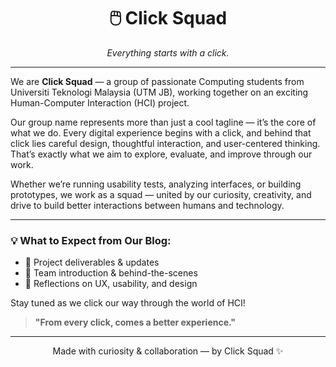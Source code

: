 <h1 align="center">🖱️ Click Squad</h1>
<p align="center"><em>Everything starts with a click.</em></p>

---

We are <strong>Click Squad</strong> — a group of passionate Computing students from Universiti Teknologi Malaysia (UTM JB), working together on an exciting Human-Computer Interaction (HCI) project.

Our group name represents more than just a cool tagline — it’s the core of what we do. Every digital experience begins with a click, and behind that click lies careful design, thoughtful interaction, and user-centered thinking. That’s exactly what we aim to explore, evaluate, and improve through our work.

Whether we’re running usability tests, analyzing interfaces, or building prototypes, we work as a squad — united by our curiosity, creativity, and drive to build better interactions between humans and technology.

---

### 💡 What to Expect from Our Blog:
- 📌 Project deliverables & updates
- 👥 Team introduction & behind-the-scenes
- 🧠 Reflections on UX, usability, and design

Stay tuned as we click our way through the world of HCI!

> <strong>"From every click, comes a better experience."</strong>

---

<p align="center">Made with curiosity & collaboration — by Click Squad ✨</p>


